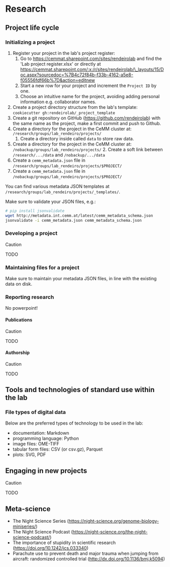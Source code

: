 # Research

## Project life cycle

### Initializing a project

1. Register your project in the lab's project register:
   1. Go to https://cemmat.sharepoint.com/sites/rendeirolab and find the 'Lab project register.xlsx' or directly at https://cemmat.sharepoint.com/:x:/r/sites/rendeirolab/\_layouts/15/Doc.aspx?sourcedoc=%7B4c72f84b-f33b-4162-a5e8-f05556fdf66b%7D&action=editnew
   1. Start a new row for your project and increment the `Project ID` by one.
   1. Choose an intuitive name for the project, avoiding adding personal information e.g. collaborator names.
1. Create a project directory structure from the lab's template: `cookiecutter gh:rendeirolab/_project_template`
1. Create a git repository on GitHub (https://github.com/rendeirolab) with the same name as the project, make a first commit and push to Github.
1. Create a directory for the project in the CeMM cluster at: `/research/groups/lab_rendeiro/projects/`
   1. Create a directory inside called `data` to store raw data.
1. Create a directory for the project in the CeMM cluster at: `/nobackup/groups/lab_rendeiro/projects/`
   2\. Create a soft link between `/research/.../data` and `/nobackup/.../data`
1. Create a `cemm_metadata.json` file in `/research/groups/lab_rendeiro/projects/$PROJECT/`
1. Create a `cemm_metadata.json` file in `/nobackup/groups/lab_rendeiro/projects/$PROJECT/`

You can find various metadata JSON templates at `/research/groups/lab_rendeiro/projects/_templates/`.

Make sure to validate your JSON files, e.g.:

```bash
# pip install jsonvalidate
wget http://metadata.int.cemm.at/latest/cemm_metadata_schema.json
jsonvalidate -i cemm_metadata.json cemm_metadata_schema.json
```

### Developing a project

> [!CAUTION]
> TODO

### Maintaining files for a project

Make sure to maintain your metadata JSON files, in line with the existing data on disk.

### Reporting research

No powerpoint!

#### Publications

> [!CAUTION]
> TODO

#### Authorship

> [!CAUTION]
> TODO

## Tools and technologies of standard use within the lab

### File types of digital data

Below are the preferred types of technology to be used in the lab:

- documentation: Markdown
- programming language: Python
- image files: OME-TIFF
- tabular form files: CSV (or csv.gz), Parquet
- plots: SVG, PDF

## Engaging in new projects

> [!CAUTION]
> TODO

## Meta-science

- The Night Science Series (https://night-science.org/genome-biology-miniseries/)
- The Night Science Podcast (https://night-science.org/the-night-science-podcast/)
- The importance of stupidity in scientific research (https://doi.org/10.1242/jcs.033340)
- Parachute use to prevent death and major trauma when jumping from aircraft: randomized controlled trial (http://dx.doi.org/10.1136/bmj.k5094)
